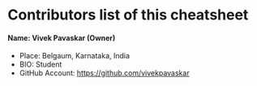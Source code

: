 Contributors list of this cheatsheet
====================

#### Name: Vivek Pavaskar (Owner)
* Place: Belgaum, Karnataka, India
* BIO: Student
* GitHub Account: https://github.com/vivekpavaskar

